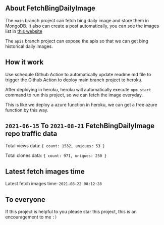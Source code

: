 ## About FetchBingDailyImage

The `main` branch project can fetch bing daily image and store them in MongoDB.
It also can create a post automatically, you can see the images list in [this website](https://oursalbum.netlify.app)

The `apis` branch project can expose the apis so that we can get bing historical daily images.

## How it work

Use schedule Github Action to automatically update readme.md file to trigger the Github Action to deploy main branch project to heroku.

After deploying in heroku, heroku will automatically execute `npm start` command to run this project, so we can fetch the image everyday.

This is like we deploy a azure function in heroku, we can get a free azure function by this way.

## `2021-06-15` To `2021-08-21` FetchBingDailyImage repo traffic data

Total views data: `{ count: 1532, uniques: 53 }`

Total clones data: `{ count: 971, uniques: 250 }`

## Latest fetch images time

Latest fetch images time: `2021-08-22 08:12:28`

## To everyone

If this project is helpful to you please star this project, this is an encouragement to me `:)`



